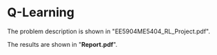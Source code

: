 # Q-Learning

The problem description is shown in "EE5904ME5404_RL_Project.pdf".

The results are shown in "**Report.pdf**".
